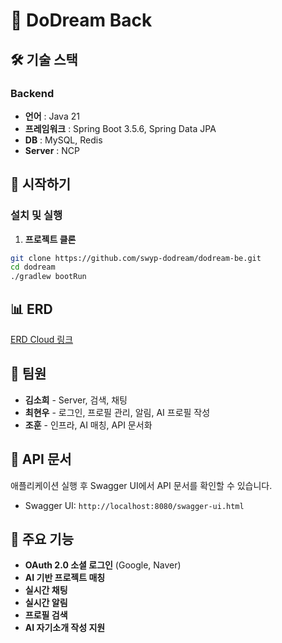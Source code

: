 # 🌟 DoDream Back

## 🛠 기술 스택

### Backend
- **언어** : Java 21
- **프레임워크** : Spring Boot 3.5.6, Spring Data JPA
- **DB** : MySQL, Redis
- **Server** : NCP

## 🚀 시작하기


### 설치 및 실행

1. **프로젝트 클론**
```bash
git clone https://github.com/swyp-dodream/dodream-be.git
cd dodream
./gradlew bootRun
```

## 📊 ERD

[ERD Cloud 링크](https://www.erdcloud.com/d/fZNNYLXx5ggoB7DNe)

## 👥 팀원

- **김소희** - Server, 검색, 채팅
- **최현우** - 로그인, 프로필 관리, 알림, AI 프로필 작성
- **조훈** - 인프라, AI 매칭, API 문서화

## 📝 API 문서

애플리케이션 실행 후 Swagger UI에서 API 문서를 확인할 수 있습니다.
- Swagger UI: `http://localhost:8080/swagger-ui.html`

## 🔧 주요 기능

- **OAuth 2.0 소셜 로그인** (Google, Naver)
- **AI 기반 프로젝트 매칭**
- **실시간 채팅**
- **실시간 알림**
- **프로필 검색**
- **AI 자기소개 작성 지원**


